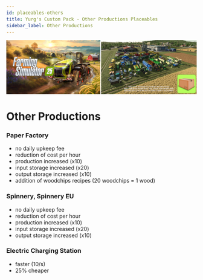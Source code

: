 ```yaml
---
id: placeables-others
title: Yurg's Custom Pack - Other Productions Placeables
sidebar_label: Other Productions
---
```

[![](modHeader.png)](modScreen.png)
# Other Productions

### Paper Factory
- no daily upkeep fee
- reduction of cost per hour
- production increased (x10)
- input storage increased (x20)
- output storage increased (x10)
- addition of woodchips recipes (20 woodchips = 1 wood)

### Spinnery, Spinnery EU
- no daily upkeep fee
- reduction of cost per hour
- production increased (x10)
- input storage increased (x20)
- output storage increased (x10)

### Electric Charging Station
- faster (10/s)
- 25% cheaper
